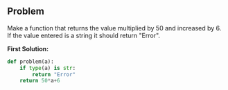 ## Problem

Make a function that returns the value multiplied by 50 and increased by 6. If the value entered is a string it should return "Error".

**First Solution:**

```python
def problem(a):
    if type(a) is str:
        return "Error"
    return 50*a+6
```
